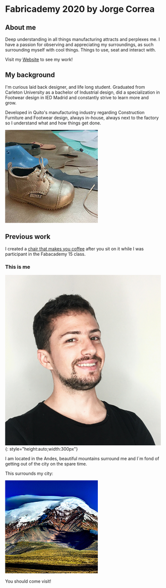 # Fabricademy 2020 by Jorge Correa

## About me

Deep understanding in all things manufacturing attracts and perplexes me. I have a passion for observing and appreciating my surroundings, as such surrounding myself with cool things. Things to use, seat and interact with.

Visit my [Website](https://www.jhc.design) to see my work!

## My background

I'm curious laid back designer, and life long student. Graduated from Carleton University as a bachelor of Industrial design, did a specialization in Footwear design in IED Madrid and constantly strive to learn more and grow.

Developed in Quito's manufacturing industry regarding Construction Furniture and Footwear design, always in-house, always next to the factory so I understand what and how things get done.

![](images/kid-shoe.jpg)

## Previous work

I created a [chair that makes you coffee](https://fabacademy.org/2019/labs/zoi/students/jorge-correa/final-projects.html) after you sit on it while I was participant in the Fabacademy 15 class.

### This is me

![](images/jorge-correa.jpg){: style="height:auto;width:300px"}

I am located in the Andes, beautiful mountains surround me and I´m fond of getting out of the city on the spare time.

This surrounds my city:

![My Favorite mountain](images/cotopaxi.jpg)

You should come visit!

